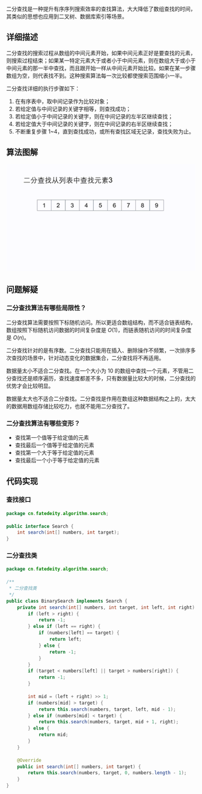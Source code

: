 
二分查找是一种提升有序序列搜索效率的查找算法，大大降低了数组查找的时间，其类似的思想也应用到二叉树、数据库索引等场景。

<!--more-->

## 详细描述

二分查找的搜索过程从数组的中间元素开始，如果中间元素正好是要查找的元素，则搜索过程结束；如果某一特定元素大于或者小于中间元素，则在数组大于或小于中间元素的那一半中查找，而且跟开始一样从中间元素开始比较。如果在某一步骤数组为空，则代表找不到。这种搜索算法每一次比较都使搜索范围缩小一半。

二分查找详细的执行步骤如下：

1. 在有序表中，取中间记录作为比较对象；
2. 若给定值与中间记录的关键字相等，则查找成功；
3. 若给定值小于中间记录的关键字，则在中间记录的左半区继续查找；
4. 若给定值大于中间记录的关键字，则在中间记录的右半区继续查找；
5. 不断重复步骤 1~4，直到查找成功，或所有查找区域无记录，查找失败为止。

## 算法图解

![二分查找](assets/二分查找.gif)

## 问题解疑

### 二分查找算法有哪些局限性？

二分查找算法需要按照下标随机访问。所以更适合数组结构，而不适合链表结构，数组按照下标随机访问数据的时间复杂度是 $O(1)$，而链表随机访问的时间复杂度是 $O(n)$。

二分查找针对的是有序数。二分查找只能用在插入、删除操作不频繁，一次排序多次查找的场景中，针对动态变化的数据集合，二分查找将不再适用。

数据量太小不适合二分查找。在一个大小为 10 的数组中查找一个元素，不管用二分查找还是顺序遍历，查找速度都差不多，只有数据量比较大的时候，二分查找的优势才会比较明显。

数据量太大也不适合二分查找。二分查找是作用在数组这种数据结构之上的，太大的数据用数组存储比较吃力，也就不能用二分查找了。

### 二分查找算法有哪些变形？

- 查找第一个值等于给定值的元素
- 查找最后一个值等于给定值的元素
- 查找第一个大于等于给定值的元素
- 查找最后一个小于等于给定值的元素

## 代码实现

### 查找接口

```java
package cn.fatedeity.algorithm.search;

public interface Search {
    int search(int[] numbers, int target);
}
```

### 二分查找类

```java
package cn.fatedeity.algorithm.search;

/**
 * 二分查找类
 */
public class BinarySearch implements Search {
    private int search(int[] numbers, int target, int left, int right) {
        if (left > right) {
            return -1;
        } else if (left == right) {
            if (numbers[left] == target) {
                return left;
            } else {
                return -1;
            }
        }
        if (target < numbers[left] || target > numbers[right]) {
            return -1;
        }

        int mid = (left + right) >> 1;
        if (numbers[mid] > target) {
            return this.search(numbers, target, left, mid - 1);
        } else if (numbers[mid] < target) {
            return this.search(numbers, target, mid + 1, right);
        } else {
            return mid;
        }
    }

    @Override
    public int search(int[] numbers, int target) {
        return this.search(numbers, target, 0, numbers.length - 1);
    }
}
```

